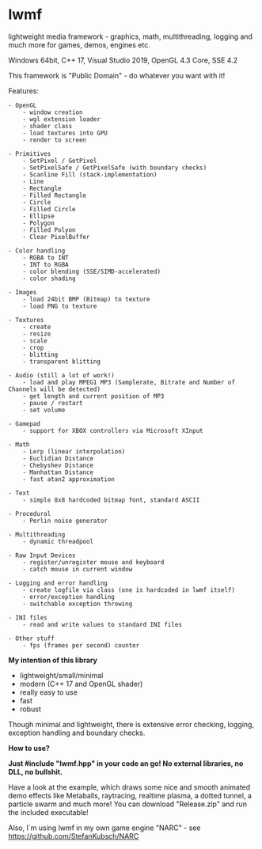 # lwmf
lightweight media framework - graphics, math, multithreading, logging and much more for games, demos, engines etc.

Windows 64bit, C++ 17, Visual Studio 2019, OpenGL 4.3 Core, SSE 4.2

This framework is "Public Domain" - do whatever you want with it!

Features:

	- OpenGL
		- window creation
		- wgl extension loader
		- shader class
		- load textures into GPU
		- render to screen
	
	- Primitives
		- SetPixel / GetPixel
		- SetPixelSafe / GetPixelSafe (with boundary checks)
		- Scanline Fill (stack-implementation)
		- Line
		- Rectangle
		- Filled Rectangle
		- Circle 
		- Filled Circle
		- Ellipse
		- Polygon
		- Filled Polyon
		- Clear PixelBuffer
		
	- Color handling
		- RGBA to INT
		- INT to RGBA
		- color blending (SSE/SIMD-accelerated)
		- color shading
  
	- Images
		- load 24bit BMP (Bitmap) to texture
		- load PNG to texture
  
	- Textures
		- create
		- resize
		- scale
		- crop
		- blitting
		- transparent blitting
  
	- Audio (still a lot of work!)
		- load and play MPEG1 MP3 (Samplerate, Bitrate and Number of Channels will be detected)
		- get length and current position of MP3
		- pause / restart
		- set volume
		
	- Gamepad
		- support for XBOX controllers via Microsoft XInput
		
	- Math
		- Lerp (linear interpolation)
		- Euclidian Distance
		- Chebyshev Distance
		- Manhattan Distance
		- fast atan2 approximation
  
	- Text
		- simple 8x8 hardcoded bitmap font, standard ASCII
  
	- Procedural
		- Perlin noise generator
  
	- Multithreading
		- dynamic threadpool
	
	- Raw Input Devices
		- register/unregister mouse and keyboard
		- catch mouse in current window

	- Logging and error handling
		- create logfile via class (one is hardcoded in lwmf itself)
		- error/exception handling
		- switchable exception throwing

	- INI files
		- read and write values to standard INI files

	- Other stuff
		- fps (frames per second) counter

**My intention of this library**

  - lightweight/small/minimal
  - modern (C++ 17 and OpenGL shader)
  - really easy to use
  - fast
  - robust
  
  Though minimal and lightweight, there is extensive error checking, logging, exception handling and boundary checks.
 
**How to use?**

**Just #include "lwmf.hpp" in your code an go! No external libraries, no DLL, no bullshit.**

Have a look at the example, which draws some nice and smooth animated demo effects like Metaballs, raytracing, realtime plasma, a dotted tunnel, a particle swarm and much more! 
You can download "Release.zip" and run the included executable!

Also, I´m using lwmf in my own game engine "NARC" - see https://github.com/StefanKubsch/NARC
